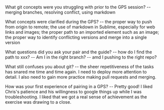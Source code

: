 
What git concepts were you struggling with prior to the GPS session?
-- merging branches, resolving conflict, using markdown

What concepts were clarified during the GPS?
-- the proper way to push from origin to remote; the use of markdown in Sublime, especially for web links and images; the proper path to an imported element such as an image; the proper way to identify conflicting versions and merge into a single version

What questions did you ask your pair and the guide?
-- how do I find the path to xxx?
-- Am I in the right branch?
-- amd I pushing to the right repo?

What still confuses you about git?
-- the sheer repetitiveness of the tasks has snared me time and time again. I need to deploy more attention to detail. I also need to gain more practice making pull requests and merging.

How was your first experience of pairing in a GPS?
-- Pretty good! I liked Chris's patience and his willingness to google things up while I was troubleshooting. I liked that we got a real sense of achievement as the exercise was drawing to a close.